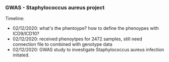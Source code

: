 ### GWAS - Staphylococcus aureus project

Timeline: 

* 02/12/2020: what's the phentoype? how to define the phenoypes with ICD9/ICD10? 
* 02/12/2020: received phenoytpes for 2472 samples, still need connection file to combined with genotype data
* 02/12/2020: GWAS study to investigate Staphylococcus aureus infection initated. 
